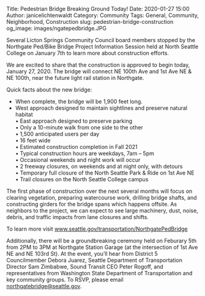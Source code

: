 Title: Pedestrian Bridge Breaking Ground Today! 
Date: 2020-01-27 15:00
Author: janicelichtenwaldt
Category: Community
Tags: General, Community, Neighborhood, Construction
slug: pedestrian-bridge-construction
og_image: images/ngatepedbridge.JPG

Several Licton Springs Community Council board members stopped by the Northgate Ped/Bike Bridge Project Information Session held at North Seattle College on January 7th to learn more about construction efforts. 

We are excited to share that the construction is approved to begin today, January 27, 2020. The bridge will connect NE 100th Ave and 1st Ave NE & NE 100th, near the future light rail station in Northgate. 

Quick facts about the new bridge:

*	When complete, the bridge will be 1,900 feet long. <br>
*	West approach designed to maintain sightlines and preserve natural habitat <br>
•	East approach designed to preserve parking<br>
•	Only a 10-minute walk from one side to the other<br>
•	1,500 anticipated users per day<br>
•	16 feet wide<br>
•	Estimated construction completion in Fall 2021<br>
•	Typical construction hours are weekdays, 7am – 5pm<br>
•	Occasional weekends and night work will occur<br>
•	2 freeway closures, on weekends and at night only, with detours<br>
•	Temporary full closure of the North Seattle Park & Ride on 1st Ave NE<br>
•	Trail closures on the North Seattle College campus<br>

The first phase of construction over the next several months will focus on clearing vegetation, preparing watercourse work, drilling bridge shafts, and constructing girders for the bridge spans which happens offsite. As neighbors to the project, we can expect to see large machinery, dust, noise, debris, and traffic impacts from lane closures and shifts. 

To learn more visit www.seattle.gov/transportation/NorthgatePedBridge

Additionally, there will be a groundbreaking ceremony held on Feburary 5th from 2PM to 3PM at Northgate Station Garage (at the intersection of 1st Ave NE and NE 103rd St)​. At the event, you’ll hear from District 5 Councilmember Debora Juarez, Seattle Department of Transportation Director Sam Zimbabwe, Sound Transit CEO Peter Rogoff, and representatives from Washington State Department of Transportation and key community groups. To RSVP, please email northgatebridge@seattle.gov. 


